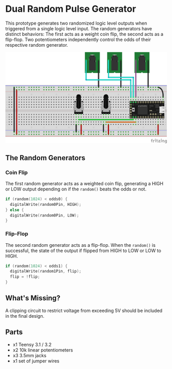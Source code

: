 # Dual Random Pulse Generator

This prototype generates two randomized logic level outputs when triggered from a single logic level input. The random generators have distinct behaviors: The first acts as a weight coin flip, the second acts as a flip-flop. Two potentiometers independently control the odds of their respective random generator.

![Fritzing Diagram](./assets/digitalRandomizer_bb.png)

## The Random Generators

### Coin Flip

The first random generator acts as a weighted coin flip, generating a HIGH or LOW output depending on if the `random()` beats the odds or not.

```c
if (random(1024) < odds0) {
  digitalWrite(random0Pin, HIGH);
} else {
  digitalWrite(random0Pin, LOW);
}
```

### Flip-Flop

The second random generator acts as a flip-flop. When the `random()` is successful, the state of the output if flipped from HIGH to LOW or LOW to HIGH.

```c
if (random(1024) < odds1) {
  digitalWrite(random1Pin, flip);
  flip = !flip;
}
```

## What's Missing?

A clipping circuit to restrict voltage from exceeding 5V should be included in the final design.

## Parts
- x1 Teensy 3.1 / 3.2
- x2 10k linear potentiometers
- x3 3.5mm jacks
- x1 set of jumper wires
